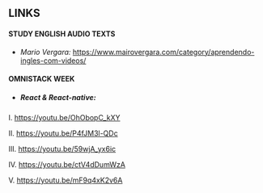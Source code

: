 ## LINKS

#### STUDY ENGLISH AUDIO TEXTS
- _Mario Vergara:_ https://www.mairovergara.com/category/aprendendo-ingles-com-videos/

#### OMNISTACK WEEK
 * ##### React & React-native:

I. https://youtu.be/OhObopC_kXY

II. https://youtu.be/P4fJM3l-QDc

III. https://youtu.be/59wjA_yx6ic

IV. https://youtu.be/ctV4dDumWzA

V. https://youtu.be/mF9q4xK2v6A



